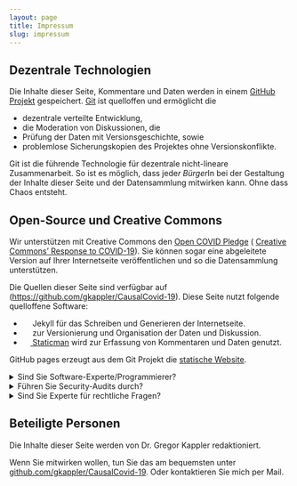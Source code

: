 ```yaml
---
layout: page
title: Impressum
slug: impressum
---
```




## Dezentrale Technologien
Die Inhalte dieser Seite, Kommentare und Daten werden in einem [GitHub Projekt](https://github.com/gkappler/CausalCovid-19) gespeichert.
[Git](https://de.wikipedia.org/wiki/Git) ist quelloffen und ermöglicht die 
- dezentrale verteilte Entwicklung, 
- die Moderation von Diskussionen, die
- Prüfung der Daten mit Versionsgeschichte, sowie 
- problemlose Sicherungskopien des Projektes ohne Versionskonflikte.

Git ist die führende Technologie für dezentrale nicht-lineare Zusammenarbeit.
So ist es möglich, dass jede*r Bürger*In bei der Gestaltung der Inhalte dieser Seite und der Datensammlung mitwirken kann.
Ohne dass Chaos entsteht.

## Open-Source und Creative Commons
Wir unterstützen mit Creative Commons den [Open COVID Pledge](https://opencovidpledge.org/) (
[Creative Commons’ Response to COVID-19](https://creativecommons.org/creative-commons-response-to-covid-19/)).
Sie können sogar eine abgeleitete Version auf Ihrer Internetseite veröffentlichen und so die Datensammlung unterstützen.

Die Quellen dieser Seite sind verfügbar auf (https://github.com/gkappler/CausalCovid-19).
Diese Seite nutzt folgende quelloffene Software:
- [<img src="https://github.com/jekyll/brand/blob/master/jekyll-logo-black-red-solid.png?raw=true" style="height: 1em;">](https://jekyllrb.com/) Jekyll für das Schreiben und Generieren der Internetseite.
- [<img src="https://git-scm.com/images/logo@2x.png" style="height: 1em;">](https://git-scm.com/) zur Versionierung und Organisation der Daten und Diskussion. 
- [<img src="https://github.com/eduardoboucas/staticman/blob/master/logo.png?raw=true" style="height: 1em;"> Staticman](https://staticman.net/) wird zur Erfassung von Kommentaren und Daten genutzt. 

GitHub pages erzeugt aus dem Git Projekt die [statische Website](https://gkappler.github.io/CausalCovid-19). 

<details class="question"><summary markdown="span">Sind Sie Software-Experte/Programmierer?</summary>
- Wie würden Sie die technische Umsetzung dieses Projekts verbessern?
- Können Sie helfen?
<div markdown="0">
	{% include comment_form.html subject="programming" %}
</div>
</details>

<details class="question"><summary markdown="span">Führen Sie Security-Audits durch?</summary>
- Bitte begutachten Sie die Software, und helfen Sie mit Lösungsvorschlägen bei Mängeln!
- Wie kann unser Vorschlag verbessert werden, um alle datenschutzrechtlichen Vorgaben zu erfüllen und Bedenken zu berücksichtigen?
- Könnte durch Recaptcha und verwendete google APIs bei der Datenübertragung deanonymisiert werden?
<div markdown="0">
	{% include comment_form.html subject="data-security" %}
</div>
</details>

<details class="question"><summary markdown="span">Sind Sie Experte für rechtliche Fragen?</summary>
- Unter welcher Creative-Commons Lizenz sollten die Daten veröffentlicht werden.
- Sollte jede kommerzielle Nutzung der Daten ausgeschlossen werden? [das wird jeder wollen!]
- Wie kann der Vorschlag dieser Seite verbessert werden, um alle datenschutzrechtlichen Vorgaben zu erfüllen und Bedenken zu berücksichtigen?
- Haben Hinterbliebenen das Recht, die Daten Ihrer verstorbenen Angehörigen zu veröffentlichen?
- Unter welchen Umständen würden Sie eine Erkrankungs-Datenspende aktiv oder auf Nachfrage empfehlen?
<div markdown="0">
	{% include comment_form.html subject="legal" %}
</div>
</details>


## Beteiligte Personen
Die Inhalte dieser Seite werden von Dr. Gregor Kappler redaktioniert.

Wenn Sie mitwirken wollen, tun Sie das am bequemsten unter [github.com/gkappler/CausalCovid-19](https://github.com/gkappler/CausalCovid-19).
Oder kontaktieren Sie mich per Mail.

